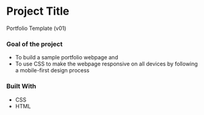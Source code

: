 # Project Title

Portfolio Template (v01)

### Goal of the project

- To build a sample portfolio webpage and
- To use CSS to make the webpage responsive on all devices by following a mobile-first design process

### Built With

- CSS
- HTML
